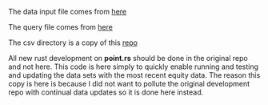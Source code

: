 
The data input file comes from
[here](https://github.com/stormasm/influx-equity/tree/master/csv/examples/data/out)

The query file comes from
[here](https://github.com/stormasm/flux-examples/tree/master/examples/stocks)

The csv directory is a copy of this
[repo](https://github.com/stormasm/influx-point-lineprotocol)

All new rust development on **point.rs** should be done in the original
repo and not here.  This code is here simply to quickly enable running
and testing and updating the data sets with the most recent equity data.
The reason this copy is here is because I did not want to pollute the
original development repo with continual data updates so it is done
here instead.
